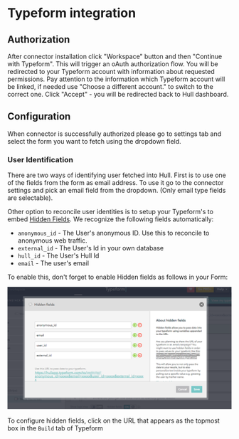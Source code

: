 # Typeform integration

## Authorization

After connector installation click "Workspace" button and then "Continue with Typeform".
This will trigger an oAuth authorization flow. You will be redirected to your Typeform
account with information about requested permissions. Pay attention to the information
which Typeform account will be linked, if needed use "Choose a different account." to switch
to the correct one.
Click "Accept" - you will be redirected back to Hull dashboard.

## Configuration

When connector is successfully authorized please go to settings tab and select
the form you want to fetch using the dropdown field.

### User Identification

There are two ways of identifying user fetched into Hull.
First is to use one of the fields from the form as email address.
To use it go to the connector settings and pick an email field from the dropdown.
(Only email type fields are selectable).


Other option to reconcile user identities is to setup your Typeform's to embed [Hidden Fields](https://www.typeform.com/help/hidden-fields/). We recognize the following fields automatically:

- `anonymous_id` - The User's anonymous ID. Use this to reconcile to anonymous web traffic.
- `external_id` - The User's Id in your own database
- `hull_id` - The User's Hull Id
- `email` - The user's email

To enable this, don't forget to enable Hidden fields as follows in your Form:

![Hidden Fields Setup](./typeform.png)

To configure hidden fields, click on the URL that appears as the topmost box in the `Build` tab of Typeform
